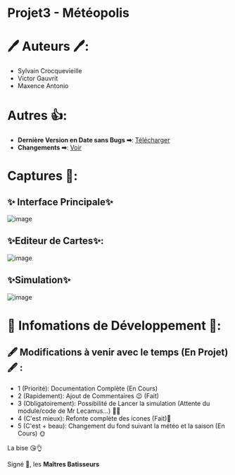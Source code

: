 # Projet3 - Météopolis

# 🖊 Auteurs 🖊:
- Sylvain Crocquevieille
- Victor Gauvrit
- Maxence Antonio

# Autres 👍:
- **Dernière Version en Date sans Bugs ➡**: [Télécharger](https://github.com/NiavlySDev/MeteoPolis/releases/tag/0.9.5)
- **Changements ➡**: [Voir](https://github.com/NiavlySDev/MeteoPolis/releases/download/0.9.5/MeteoPolis-0.9.5.zip)

# Captures 📸:
## ✨ Interface Principale✨
![image](https://github.com/NiavlySDev/Projet3/assets/78169329/50c4e7a6-424e-4049-9528-dde01cb316ab)
## ✨Editeur de Cartes✨:
![image](https://github.com/NiavlySDev/Projet3/assets/78169329/3656f6a1-b5e9-47fb-91f2-fdd509ab021c)
## ✨Simulation✨
![image](https://github.com/NiavlySDev/Projet3/assets/78169329/49c194e8-e7f4-4133-8563-136e871087d9)

# 📜 Infomations de Développement 📜:
## 🖋 Modifications à venir avec le temps (En Projet) 🖋 :
- 1 (Priorité): Documentation Complète (En Cours)
- 2 (Rapidement): Ajout de Commentaires 😉 (Fait)
- 3 (Obligatoirement): Possibilité de Lancer la simulation (Attente du module/code de Mr Lecamus...) 🤷‍♂️
- 4 (C'est mieux): Refonte complète des icones (Fait)💠
- 5 (C'est + beau): Changement du fond suivant la météo et la saison (En Cours) 🌞

La bise 😘👌

Signé 📑, les **Maîtres Batisseurs**
